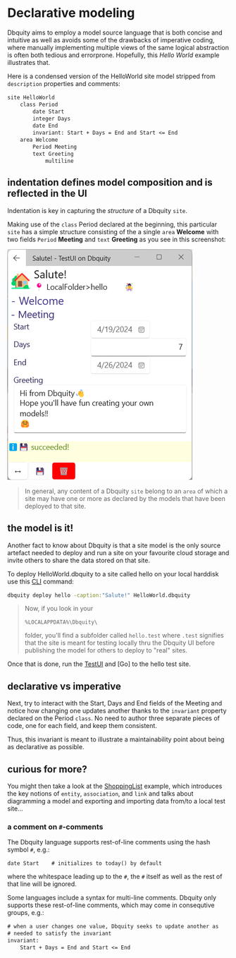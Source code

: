 # Declarative modeling

Dbquity aims to employ a model source language that is both concise and intuitive as well as avoids some of the drawbacks of imperative coding, where manually implementing multiple views of the same logical abstraction is often both tedious and errorprone.
Hopefully, this *Hello World* example illustrates that.

Here is a condensed version of the HelloWorld site model stripped from `description` properties and comments:
```dbquity
site HelloWorld
    class Period
        date Start
        integer Days
        date End
        invariant: Start + Days = End and Start <= End
    area Welcome
        Period Meeting
        text Greeting
            multiline
```

## indentation defines model composition and is reflected in the UI 
Indentation is key in capturing the *structure* of a Dbquity `site`.

Making use of the `class` Period declared at the beginning, this particular `site` has a simple structure consisting of the a single `area` **Welcome** with two fields `Period` **Meeting** and `text` **Greeting** as you see in this screenshot:

![](HelloWorld.PNG)

> In general, any content of a Dbquity `site` belong to an `area` of which a site may have one or more as declared by the models that have been deployed to that site.

## the model is it!
Another fact to know about Dbquity is that a site model is the only source artefact needed to deploy and run a site on your favourite cloud storage and invite others to share the data stored on that site.

To deploy HelloWorld.dbquity to a site called hello on your local harddisk use this [CLI](https://model.dbquity.com/#command-line-interface-cli) command:

```bat
dbquity deploy hello -caption:"Salute!" HelloWorld.dbquity
```
> Now, if you look in your
> ```
> %LOCALAPPDATA%\Dbquity\
> ```
> folder, you'll find a subfolder called `hello.test` where `.test` signifies that the site is meant for testing locally thru the Dbquity UI before publishing the model for others to deploy to "real" sites.

Once that is done, run the [TestUI](https://model.dbquity.com/#test-ui) and [Go] to the hello test site.

## declarative vs imperative
Next, try to interact with the Start, Days and End fields of the Meeting and notice how changing one updates another thanks to the `invariant` property declared on the Period `class`. No need to author three separate pieces of code, one for each field, and keep them consistent.

Thus, this invariant is meant to illustrate a maintainability point about being as declarative as possible.
<? Dbquity is built prefering declarative over imperative approaches, and as a rule of thumb, I personally recommend declarativeness whenever possible - also when it comes to crafting Dbquity models :-)  
Still, Dbquity *does* support imperative code when declaring the `execution` property of an `action` or the `behaviour` of a `step` whilst the combined `behaviour` of an `entity` is declared as a single expression orchestrating the steps that the `entity` declare. ?>

## curious for more?
You might then take a look at the [ShoppingList](../ShoppingList/README.md) example, which introduces the key notions of `entity`, `association`, and `link` and talks about diagramming a model and exporting and importing data from/to a local test site...

### a comment on `#`-comments
The Dbquity language supports rest-of-line comments using the hash symbol `#`, e.g.:
```dbquity
date Start    # initializes to today() by default
```
where the whitespace leading up to the `#`, the `#` itself as well as the rest of that line will be ignored.  

Some languages include a syntax for multi-line comments. Dbquity only supports these rest-of-line comments, which may come in consequtive groups, e.g.:
```dbquity
# when a user changes one value, Dbquity seeks to update another as
# needed to satisfy the invariant
invariant:                                    
    Start + Days = End and Start <= End
```
